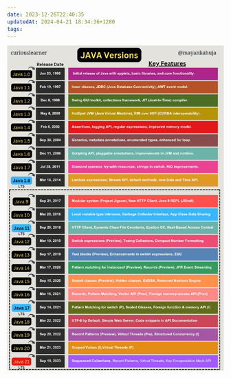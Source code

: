 ```yaml
---
date: 2023-12-26T22:40:35
updatedAt: 2024-04-21 18:34:36+1280
tags: 
---
```

![Pasted image 20231226224040](real-resource-image/Pasted%20image%2020231226224040.png)